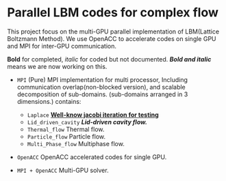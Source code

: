 # Parallel LBM codes for complex flow

This project focus on the multi-GPU parallel implementation of LBM(Lattice Boltzmann Method). We use  OpenACC to accelerate codes on single GPU and MPI for inter-GPU communication.

**Bold** for completed, *italic* for coded but not documented. ***Bold and italic*** means we are now working on this.
* `MPI` (Pure) MPI implementation for multi processor, Including communication overlap(non-blocked version), and scalable decomposition of sub-domains. (sub-domains arranged in 3 dimensions.)
contains:
    * `Laplace` **[Well-know jacobi iteration for testing](https://cheryli.github.io/MGLC/mpi/jacobi/fortran/)**
    * `Lid_driven_cavity`  ***Lid-driven cavity flow.***
    * `Thermal_flow`   Thermal flow.
    * `Particle_flow`   Particle flow.
    * `Multi_Phase_flow`    Multiphase flow.

* `OpenACC` OpenACC accelerated codes for single GPU.

* `MPI + OpenACC` Multi-GPU solver.


